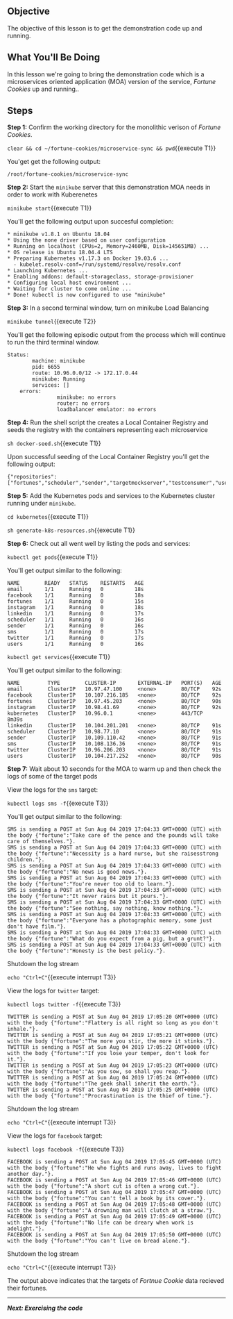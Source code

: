 ## Objective
The objective of this lesson is to get the demonstration code up and running.

## What You'll Be Doing

In this lesson we're going to bring the demonstration code which is a microservices oriented application (MOA) version of the service, *Fortune Cookies* up and running..

## Steps

**Step 1:** Confirm the working directory for the monolithic verison of *Fortune Cookies*.

`clear && cd ~/fortune-cookies/microservice-sync && pwd`{{execute T1}}

You'get get the following output:

`/root/fortune-cookies/microservice-sync`

**Step 2:** Start the `minikube` server that this demonstration MOA needs in order to work with Kuberenetes

`minikube start`{{execute T1}}

You'll get the following output upon succesful completion:

```
* minikube v1.8.1 on Ubuntu 18.04
* Using the none driver based on user configuration
* Running on localhost (CPUs=2, Memory=2460MB, Disk=145651MB) ...
* OS release is Ubuntu 18.04.4 LTS
* Preparing Kubernetes v1.17.3 on Docker 19.03.6 ...
  - kubelet.resolv-conf=/run/systemd/resolve/resolv.conf
* Launching Kubernetes ...
* Enabling addons: default-storageclass, storage-provisioner
* Configuring local host environment ...
* Waiting for cluster to come online ...
* Done! kubectl is now configured to use "minikube"

```

**Step 3:** In a second terminal window, turn on minikube Load Balancing

`minikube tunnel`{{execute T2}}

You'll get the following episodic output from the process which will continue to run the third terminal window.

```
Status:
        machine: minikube
        pid: 6655
        route: 10.96.0.0/12 -> 172.17.0.44
        minikube: Running
        services: []
    errors:
                minikube: no errors
                router: no errors
                loadbalancer emulator: no errors
```


**Step 4:** Run the shell script the creates a Local Container Registry and seeds the registry with the containers representing each microservice

`sh docker-seed.sh`{{execute T1}}

Upon successful seeding of the Local Container Registry you'll get the following output:

```
{"repositories":["fortunes","scheduler","sender","targetmockserver","testconsumer","users"]}

```

**Step 5:** Add the Kubernetes pods and services to the Kubernetes cluster running under `minikube`.

`cd kubernetes`{{execute T1}}

`sh generate-k8s-resources.sh`{{execute T1}}

**Step 6:** Check out all went well by listing the pods and services:

`kubectl get pods`{{execute T1}}

You'll get output similar to the following:

```
NAME        READY   STATUS    RESTARTS   AGE
email       1/1     Running   0          18s
facebook    1/1     Running   0          18s
fortunes    1/1     Running   0          15s
instagram   1/1     Running   0          18s
linkedin    1/1     Running   0          17s
scheduler   1/1     Running   0          16s
sender      1/1     Running   0          16s
sms         1/1     Running   0          17s
twitter     1/1     Running   0          17s
users       1/1     Running   0          16s

```

`kubectl get services`{{execute T1}}

You'll get output similar to the following:

```
NAME         TYPE        CLUSTER-IP       EXTERNAL-IP   PORT(S)   AGE
email        ClusterIP   10.97.47.100     <none>        80/TCP    92s
facebook     ClusterIP   10.107.216.185   <none>        80/TCP    92s
fortunes     ClusterIP   10.97.45.203     <none>        80/TCP    90s
instagram    ClusterIP   10.98.41.69      <none>        80/TCP    92s
kubernetes   ClusterIP   10.96.0.1        <none>        443/TCP   8m39s
linkedin     ClusterIP   10.104.201.201   <none>        80/TCP    91s
scheduler    ClusterIP   10.98.77.10      <none>        80/TCP    91s
sender       ClusterIP   10.109.110.42    <none>        80/TCP    91s
sms          ClusterIP   10.108.136.36    <none>        80/TCP    91s
twitter      ClusterIP   10.96.206.203    <none>        80/TCP    91s
users        ClusterIP   10.104.217.252   <none>        80/TCP    90s

```

**Step 7:**  Wait about 10 seconds for the MOA to warm up and then check the logs of some of the target pods

View the logs for the `sms` target:

`kubectl logs sms -f`{{execute T3}}

You'll get output similar to the following:

```
SMS is sending a POST at Sun Aug 04 2019 17:04:33 GMT+0000 (UTC) with the body {"fortune":"Take care of the pence and the pounds will take care of themselves."}.
SMS is sending a POST at Sun Aug 04 2019 17:04:33 GMT+0000 (UTC) with the body {"fortune":"Necessity is a hard nurse, but she raisesstrong children."}.
SMS is sending a POST at Sun Aug 04 2019 17:04:33 GMT+0000 (UTC) with the body {"fortune":"No news is good news."}.
SMS is sending a POST at Sun Aug 04 2019 17:04:33 GMT+0000 (UTC) with the body {"fortune":"You're never too old to learn."}.
SMS is sending a POST at Sun Aug 04 2019 17:04:33 GMT+0000 (UTC) with the body {"fortune":"It never rains but it pours."}.
SMS is sending a POST at Sun Aug 04 2019 17:04:33 GMT+0000 (UTC) with the body {"fortune":"See nothing, say nothing, know nothing."}.
SMS is sending a POST at Sun Aug 04 2019 17:04:33 GMT+0000 (UTC) with the body {"fortune":"Everyone has a photographic memory, some just don't have film."}.
SMS is sending a POST at Sun Aug 04 2019 17:04:33 GMT+0000 (UTC) with the body {"fortune":"What do you expect from a pig, but a grunt?"}.
SMS is sending a POST at Sun Aug 04 2019 17:04:33 GMT+0000 (UTC) with the body {"fortune":"Honesty is the best policy."}.

```

Shutdown the log stream

`echo "Ctrl+C"`{{execute interrupt T3}}

View the logs for `twitter` target:

`kubectl logs twitter -f`{{execute T3}}

```
TWITTER is sending a POST at Sun Aug 04 2019 17:05:20 GMT+0000 (UTC) with the body {"fortune":"Flattery is all right so long as you don't inhale."}.
TWITTER is sending a POST at Sun Aug 04 2019 17:05:21 GMT+0000 (UTC) with the body {"fortune":"The more you stir, the more it stinks."}.
TWITTER is sending a POST at Sun Aug 04 2019 17:05:22 GMT+0000 (UTC) with the body {"fortune":"If you lose your temper, don't look for it."}.
TWITTER is sending a POST at Sun Aug 04 2019 17:05:23 GMT+0000 (UTC) with the body {"fortune":"As you sow, so shall you reap."}.
TWITTER is sending a POST at Sun Aug 04 2019 17:05:24 GMT+0000 (UTC) with the body {"fortune":"The geek shall inherit the earth."}.
TWITTER is sending a POST at Sun Aug 04 2019 17:05:25 GMT+0000 (UTC) with the body {"fortune":"Procrastination is the thief of time."}.

```
Shutdown the log stream

`echo "Ctrl+C"`{{execute interrupt T3}}

View the logs for `facebook` target:

`kubectl logs facebook -f`{{execute T3}}

```
FACEBOOK is sending a POST at Sun Aug 04 2019 17:05:45 GMT+0000 (UTC) with the body {"fortune":"He who fights and runs away, lives to fight another day."}.
FACEBOOK is sending a POST at Sun Aug 04 2019 17:05:46 GMT+0000 (UTC) with the body {"fortune":"A short cut is often a wrong cut."}.
FACEBOOK is sending a POST at Sun Aug 04 2019 17:05:47 GMT+0000 (UTC) with the body {"fortune":"You can't tell a book by its cover."}.
FACEBOOK is sending a POST at Sun Aug 04 2019 17:05:48 GMT+0000 (UTC) with the body {"fortune":"A drowning man will clutch at a straw."}.
FACEBOOK is sending a POST at Sun Aug 04 2019 17:05:49 GMT+0000 (UTC) with the body {"fortune":"No life can be dreary when work is adelight."}.
FACEBOOK is sending a POST at Sun Aug 04 2019 17:05:50 GMT+0000 (UTC) with the body {"fortune":"You can't live on bread alone."}.

```
Shutdown the log stream

`echo "Ctrl+C"`{{execute interrupt T3}}

The output above indicates that the targets of *Fortnue Cookie* data recieved their fortunes.

---

***Next: Exercising the code***